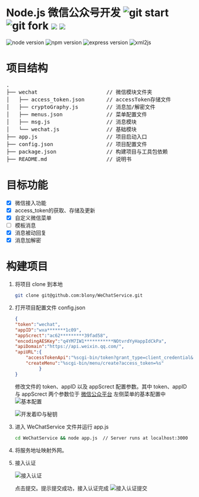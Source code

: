 # Node.js 微信公众号开发 ![git start](https://img.shields.io/github/stars/blony/wechatservice.svg?style=social&label=Star) ![git fork](https://img.shields.io/github/forks/blony/wechatservice.svg?style=social&label=Fork) [![](https://img.shields.io/github/issues/blony/wechatservice.svg?style=social&label=Issues)](https://github.com/blony/wechatservice/issues) [![](https://img.shields.io/github/release/blony/wechatservice.svg?style=social&label=Releases)](https://github.com/blony/wechatservice/releases)

![node version](https://img.shields.io/badge/node-10.1.0-brightgreen.svg)
![npm version](https://img.shields.io/badge/npm-6.4.1-brightgreen.svg)
![express version](https://img.shields.io/badge/express-4.15.3-blue.svg)
![xml2js](https://img.shields.io/badge/xml2js-0.4.17-orange.svg)

# 项目结构
<pre>
.
├── wechat                      // 微信模块文件夹
│   ├── access_token.json       // accessToken存储文件
│   ├── cryptoGraphy.js         // 消息加/解密文件
│   ├── menus.json              // 菜单配置文件
│   ├── msg.js                  // 消息模块
│   └── wechat.js               // 基础模块          
├── app.js                      // 项目启动入口
├── config.json                 // 项目配置文件
├── package.json                // 构建项目与工具包依赖
├── README.md                   // 说明书
</pre>

# 目标功能
- [x] 微信接入功能
- [x] access_token的获取、存储及更新
- [x] 自定义微信菜单
- [ ] 模板消息
- [x] 消息被动回复
- [x] 消息加解密

# 构建项目
 1. 将项目 clone 到本地
    ```bash
    git clone git@github.com:blony/WeChatService.git
    ```

 2. 打开项目配置文件 config.json
 
    ```json
    {
    "token":"wechat",
    "appID":"wxa*******1c09",
    "appScrect":"ac62*********39fad58",
    "encodingAESKey":"q4YM7IW1***********NOtvrdYyHappIdCkPa",
    "apiDomain":"https://api.weixin.qq.com/",
    "apiURL":{
        "accessTokenApi":"%scgi-bin/token?grant_type=client_credential&appid=%s&secret=%s",
        "createMenu":"%scgi-bin/menu/create?access_token=%s"
             }
    }
    ```

    修改文件的 token、appID 以及 appScrect 配置参数。其中 token、appID 与 appScrect 两个参数位于 [微信公众平台](https://mp.weixin.qq.com/) 左侧菜单的基本配置中
    ![基本配置](http://img.blog.csdn.net/20170527134810969?watermark/2/text/aHR0cDovL2Jsb2cuY3Nkbi5uZXQvaHZrQ29kZXI=/font/5a6L5L2T/fontsize/400/fill/I0JBQkFCMA==/dissolve/70/gravity/SouthEast)

    ![开发着ID与秘钥](http://img.blog.csdn.net/20170601095037229?watermark/2/text/aHR0cDovL2Jsb2cuY3Nkbi5uZXQvaHZrQ29kZXI=/font/5a6L5L2T/fontsize/400/fill/I0JBQkFCMA==/dissolve/70/gravity/SouthEast)

 3. 进入 WeChatService 文件并运行 app.js
    ```bash
    cd WeChatService && node app.js  // Server runs at localhost:3000
    ```

 4. 将服务地址映射外网。
    

1. 接入认证

    ![接入认证](http://img.blog.csdn.net/20170527141026200?watermark/2/text/aHR0cDovL2Jsb2cuY3Nkbi5uZXQvaHZrQ29kZXI=/font/5a6L5L2T/fontsize/400/fill/I0JBQkFCMA==/dissolve/70/gravity/SouthEast)

    点击提交。提示提交成功，接入认证完成
    ![接入认证提交](http://img.blog.csdn.net/20170527141056778?watermark/2/text/aHR0cDovL2Jsb2cuY3Nkbi5uZXQvaHZrQ29kZXI=/font/5a6L5L2T/fontsize/400/fill/I0JBQkFCMA==/dissolve/70/gravity/SouthEast)
